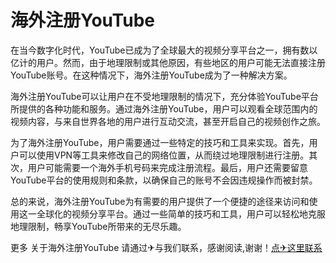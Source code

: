 # 海外注册YouTube

在当今数字化时代，YouTube已成为了全球最大的视频分享平台之一，拥有数以亿计的用户。然而，由于地理限制或其他原因，有些地区的用户可能无法直接注册YouTube账号。在这种情况下，海外注册YouTube成为了一种解决方案。

海外注册YouTube可以让用户在不受地理限制的情况下，充分体验YouTube平台所提供的各种功能和服务。通过海外注册YouTube，用户可以观看全球范围内的视频内容，与来自世界各地的用户进行互动交流，甚至开启自己的视频创作之旅。

为了海外注册YouTube，用户需要通过一些特定的技巧和工具来实现。首先，用户可以使用VPN等工具来修改自己的网络位置，从而绕过地理限制进行注册。其次，用户可能需要一个海外手机号码来完成注册流程。最后，用户还需要留意YouTube平台的使用规则和条款，以确保自己的账号不会因违规操作而被封禁。

总的来说，海外注册YouTube为有需要的用户提供了一个便捷的途径来访问和使用这一全球化的视频分享平台。通过一些简单的技巧和工具，用户可以轻松地克服地理限制，畅享YouTube所带来的无尽乐趣。

更多 关于海外注册YouTube 请通过✈与我们联系，感谢阅读,谢谢！[点✈这里联系](https://w.k02.cc)